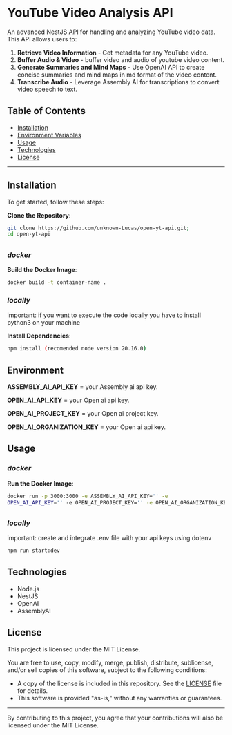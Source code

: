 # YouTube Video Analysis API

An advanced NestJS API for handling and analyzing YouTube video data. This API allows users to:

1. **Retrieve Video Information** - Get metadata for any YouTube video.
2. **Buffer Audio & Video** - buffer video and audio of youtube video content.
3. **Generate Summaries and Mind Maps** - Use OpenAI API to create concise summaries and mind maps in md format of the video content.
4. **Transcribe Audio** - Leverage Assembly AI for transcriptions to convert video speech to text.

## Table of Contents

- [Installation](#installation)
- [Environment Variables](#environment)
- [Usage](#usage)
- [Technologies](#technologies)
- [License](#license)

---

## Installation

To get started, follow these steps:

**Clone the Repository**:

```bash
git clone https://github.com/unknown-Lucas/open-yt-api.git;
cd open-yt-api
```

##

### **_docker_**

**Build the Docker Image**:

```bash
docker build -t container-name .
```

### **_locally_**

important: if you want to execute the code locally you have to install python3 on your machine

**Install Dependencies**:

```bash
npm install (recomended node version 20.16.0)
```

## Environment

**ASSEMBLY_AI_API_KEY** = your Assembly ai api key.

**OPEN_AI_API_KEY** = your Open ai api key.

**OPEN_AI_PROJECT_KEY** = your Open ai project key.

**OPEN_AI_ORGANIZATION_KEY** = your Open ai api key.

## Usage

### **_docker_**

**Run the Docker Image**:

```bash
docker run -p 3000:3000 -e ASSEMBLY_AI_API_KEY='' -e
OPEN_AI_API_KEY='' -e OPEN_AI_PROJECT_KEY='' -e OPEN_AI_ORGANIZATION_KEY='' container-name
```

##

### **_locally_**

important: create and integrate .env file with your api keys using dotenv

```bash
npm run start:dev
```

## Technologies

- Node.js
- NestJS
- OpenAI
- AssemblyAI

## License

This project is licensed under the MIT License.

You are free to use, copy, modify, merge, publish, distribute, sublicense, and/or sell copies of this software, subject to the following conditions:

- A copy of the license is included in this repository. See the [LICENSE](LICENSE) file for details.
- This software is provided "as-is," without any warranties or guarantees.

---

By contributing to this project, you agree that your contributions will also be licensed under the MIT License.
